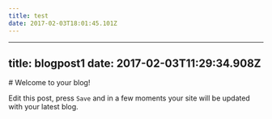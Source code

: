 ```yaml
---
title: test
date: 2017-02-03T18:01:45.101Z
---
```


---
title: blogpost1
date: 2017-02-03T11:29:34.908Z
---

\# Welcome to your blog!

Edit this post, press `Save` and in a few moments your site will be updated with your latest blog.
